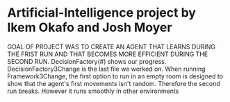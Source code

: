 # Artificial-Intelligence project by Ikem Okafo and Josh Moyer
GOAL OF PROJECT WAS TO CREATE AN AGENT THAT LEARNS DURING THE FRIST RUN AND THAT BECOMES MORE EFFICIENT DURING THE SECOND RUN.
DecisionFactory(#) shows our progress.
DecisionFactory3Change is the last file we worked on.
When running Framework3Change, the first option to run in an empty room is designed to show that the agent's first movements isn't random. Therefore the second run breaks. However it runs smoothly in other environments
